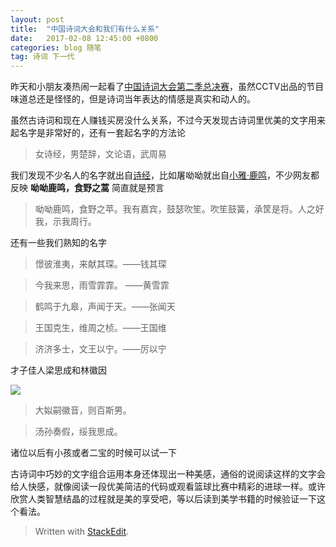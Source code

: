 ```yaml
---
layout: post
title:  "中国诗词大会和我们有什么关系"
date:   2017-02-08 12:45:00 +0800
categories: blog 随笔
tag: 诗词 下一代	
---
```


昨天和小朋友凑热闹一起看了[中国诗词大会第二季总决赛](http://tv.cctv.com/2017/02/07/VIDEuQoQ3zHwfCvPXVrBc4qN170207.shtml)，虽然CCTV出品的节目味道总还是怪怪的，但是诗词当年表达的情感是真实和动人的。


虽然古诗词和现在人赚钱买房没什么关系，不过今天发现古诗词里优美的文字用来起名字是非常好的，还有一套起名字的方法论

> 女诗经，男楚辞，文论语，武周易

我们发现不少名人的名字就出自[诗经](http://www.gushiwen.org/guwen/shijing.aspx)，比如屠呦呦就出自[小雅·鹿鸣](http://so.gushiwen.org/view_159.aspx)，不少网友都反映 **呦呦鹿鸣，食野之蒿** 简直就是预言

> 呦呦鹿鸣，食野之苹。我有嘉宾，鼓瑟吹笙。吹笙鼓簧，承筐是将。人之好我，示我周行。

还有一些我们熟知的名字

> 憬彼淮夷，来献其琛。——钱其琛

> 今我来思，雨雪霏霏。 ——黄雪霏

> 鹤鸣于九皋，声闻于天。——张闻天

> 王国克生，维周之桢。——王国维

> 济济多士，文王以宁。——厉以宁

才子佳人梁思成和林徽因

![](http://img1.gtimg.com/cul/pics/hv1/211/247/1966/127902346.jpg)

> 大姒嗣徽音，则百斯男。

> 汤孙奏假，绥我思成。

诸位以后有小孩或者二宝的时候可以试一下

古诗词中巧妙的文字组合运用本身还体现出一种美感，通俗的说阅读这样的文字会给人快感，就像阅读一段优美简洁的代码或观看篮球比赛中精彩的进球一样。或许欣赏人类智慧结晶的过程就是美的享受吧，等以后读到美学书籍的时候验证一下这个看法。




> Written with [StackEdit](https://stackedit.io/).


